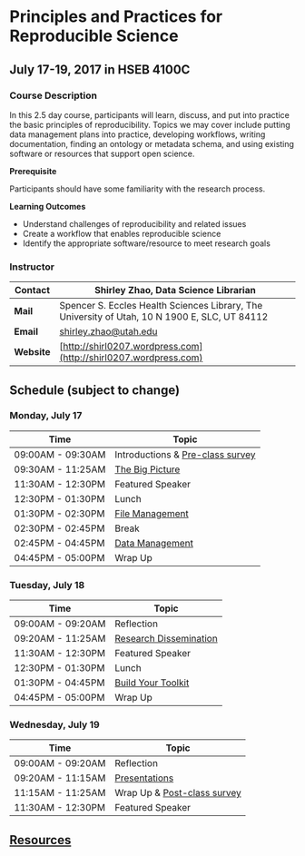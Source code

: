 # Principles and Practices for Reproducible Science 

## July 17-19, 2017 in HSEB 4100C

### Course Description

In this 2.5 day course, participants will learn, discuss, and put into practice the basic principles of reproducibility. Topics we may cover include putting data management plans into practice, developing workflows, writing documentation, finding an ontology or metadata schema, and using existing software or resources that support open science. 

**Prerequisite**

Participants should have some familiarity with the research process.

**Learning Outcomes**

  * Understand challenges of reproducibility and related issues
  * Create a workflow that enables reproducible science
  * Identify the appropriate software/resource to meet research goals

### Instructor

| Contact | Shirley Zhao, Data Science Librarian | 
| --- | --- | 
| **Mail** | Spencer S. Eccles Health Sciences Library, The University of Utah, 10 N 1900 E, SLC, UT 84112 | 
| **Email** | [shirley.zhao@utah.edu](mailto:shirley.zhao@utah.edu) |
| **Website** | [http://shirl0207.wordpress.com](http://shirl0207.wordpress.com) |

## Schedule (subject to change) 

### Monday, July 17

| Time | Topic |
| --- | --- | 
| 09:00AM - 09:30AM | Introductions & [Pre-class survey](https://goo.gl/forms/QujNhChjYrnkU5Ln2) | 
| 09:30AM - 11:25AM | [The Big Picture](./1-TheBigPicture.ipynb) | 
| 11:30AM - 12:30PM | Featured Speaker | 
| 12:30PM - 01:30PM | Lunch | 
| 01:30PM - 02:30PM | [File Management](./2-FileManagement.ipynb) | 
| 02:30PM - 02:45PM | Break | 
| 02:45PM - 04:45PM | [Data Management](./3-DataManagement.ipynb) | 
| 04:45PM - 05:00PM | Wrap Up | 

### Tuesday, July 18

| Time | Topic |
| --- | --- | 
| 09:00AM - 09:20AM | Reflection | 
| 09:20AM - 11:25AM | [Research Dissemination](./4-ResearchDissemination.ipynb) | 
| 11:30AM - 12:30PM | Featured Speaker | 
| 12:30PM - 01:30PM | Lunch | 
| 01:30PM - 04:45PM | [Build Your Toolkit](./5-BuildYourToolkit.ipynb) | 
| 04:45PM - 05:00PM | Wrap Up | 

### Wednesday, July 19 

| Time | Topic |
| --- | --- | 
| 09:00AM - 09:20AM | Reflection | 
| 09:20AM - 11:15AM | [Presentations](./Presentations.ipynb) | 
| 11:15AM - 11:25AM | Wrap Up & [Post-class survey](https://goo.gl/forms/N8cq46X74K6Cw9jl2) | 
| 11:30AM - 12:30PM | Featured Speaker | 

## [Resources](./Resources.ipynb)